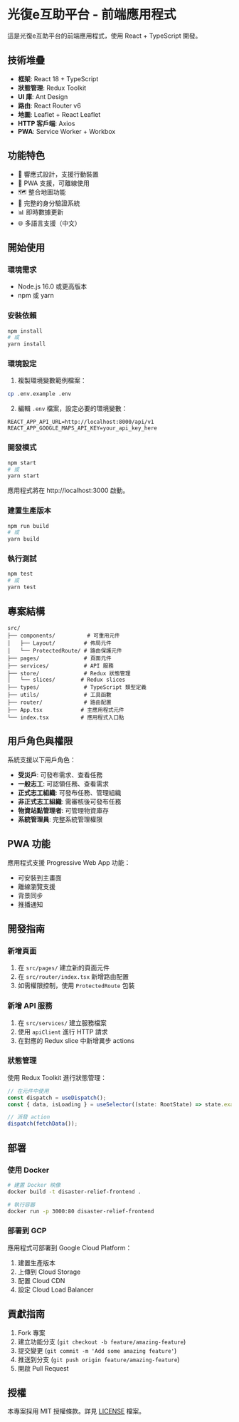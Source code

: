 # 光復e互助平台 - 前端應用程式

這是光復e互助平台的前端應用程式，使用 React + TypeScript 開發。

## 技術堆疊

- **框架**: React 18 + TypeScript
- **狀態管理**: Redux Toolkit
- **UI 庫**: Ant Design
- **路由**: React Router v6
- **地圖**: Leaflet + React Leaflet
- **HTTP 客戶端**: Axios
- **PWA**: Service Worker + Workbox

## 功能特色

- 📱 響應式設計，支援行動裝置
- 🔄 PWA 支援，可離線使用
- 🗺️ 整合地圖功能
- 🔐 完整的身分驗證系統
- 📊 即時數據更新
- 🌐 多語言支援（中文）

## 開始使用

### 環境需求

- Node.js 16.0 或更高版本
- npm 或 yarn

### 安裝依賴

```bash
npm install
# 或
yarn install
```

### 環境設定

1. 複製環境變數範例檔案：
```bash
cp .env.example .env
```

2. 編輯 `.env` 檔案，設定必要的環境變數：
```env
REACT_APP_API_URL=http://localhost:8000/api/v1
REACT_APP_GOOGLE_MAPS_API_KEY=your_api_key_here
```

### 開發模式

```bash
npm start
# 或
yarn start
```

應用程式將在 http://localhost:3000 啟動。

### 建置生產版本

```bash
npm run build
# 或
yarn build
```

### 執行測試

```bash
npm test
# 或
yarn test
```

## 專案結構

```
src/
├── components/          # 可重用元件
│   ├── Layout/         # 佈局元件
│   └── ProtectedRoute/ # 路由保護元件
├── pages/              # 頁面元件
├── services/           # API 服務
├── store/              # Redux 狀態管理
│   └── slices/        # Redux slices
├── types/              # TypeScript 類型定義
├── utils/              # 工具函數
├── router/             # 路由配置
├── App.tsx            # 主應用程式元件
└── index.tsx          # 應用程式入口點
```

## 用戶角色與權限

系統支援以下用戶角色：

- **受災戶**: 可發布需求、查看任務
- **一般志工**: 可認領任務、查看需求
- **正式志工組織**: 可發布任務、管理組織
- **非正式志工組織**: 需審核後可發布任務
- **物資站點管理者**: 可管理物資庫存
- **系統管理員**: 完整系統管理權限

## PWA 功能

應用程式支援 Progressive Web App 功能：

- 可安裝到主畫面
- 離線瀏覽支援
- 背景同步
- 推播通知

## 開發指南

### 新增頁面

1. 在 `src/pages/` 建立新的頁面元件
2. 在 `src/router/index.tsx` 新增路由配置
3. 如需權限控制，使用 `ProtectedRoute` 包裝

### 新增 API 服務

1. 在 `src/services/` 建立服務檔案
2. 使用 `apiClient` 進行 HTTP 請求
3. 在對應的 Redux slice 中新增異步 actions

### 狀態管理

使用 Redux Toolkit 進行狀態管理：

```typescript
// 在元件中使用
const dispatch = useDispatch();
const { data, isLoading } = useSelector((state: RootState) => state.example);

// 派發 action
dispatch(fetchData());
```

## 部署

### 使用 Docker

```bash
# 建置 Docker 映像
docker build -t disaster-relief-frontend .

# 執行容器
docker run -p 3000:80 disaster-relief-frontend
```

### 部署到 GCP

應用程式可部署到 Google Cloud Platform：

1. 建置生產版本
2. 上傳到 Cloud Storage
3. 配置 Cloud CDN
4. 設定 Cloud Load Balancer

## 貢獻指南

1. Fork 專案
2. 建立功能分支 (`git checkout -b feature/amazing-feature`)
3. 提交變更 (`git commit -m 'Add some amazing feature'`)
4. 推送到分支 (`git push origin feature/amazing-feature`)
5. 開啟 Pull Request

## 授權

本專案採用 MIT 授權條款。詳見 [LICENSE](../LICENSE) 檔案。